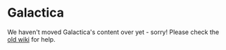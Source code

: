 # Galactica
<warning>
We haven't moved Galactica's content over yet - sorry! Please check the <a href="https://wiki-old.lewmc.net">old wiki</a> for help.
</warning>